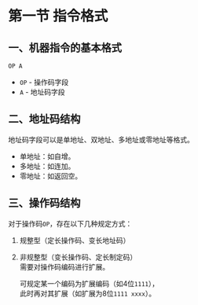 # 第一节 指令格式

## 一、机器指令的基本格式

```asm
OP A
```

* `OP` - 操作码字段
* `A` - 地址码字段

## 二、地址码结构

地址码字段可以是单地址、双地址、多地址或零地址等格式。

* 单地址：如自增。
* 多地址：如连加。
* 零地址：如返回空。

## 三、操作码结构

对于操作码`OP`，存在以下几种规定方式：

1. 规整型（定长操作码、变长地址码）
2. 非规整型（变长操作码、定长制定码）  
   需要对操作码编码进行扩展。

   可规定某一个编码为扩展编码（如4位`1111`），  
   此时再对其扩展（如扩展为8位`1111 xxxx`）。
